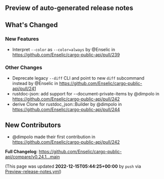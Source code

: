 ## Preview of auto-generated release notes
<!-- Release notes generated using configuration in .github/release.yml at main -->

## What's Changed
### New Features
* Interpret `--color` as `--color=always` by @Enselic in https://github.com/Enselic/cargo-public-api/pull/239
### Other Changes
* Deprecate legacy `--diff` CLI and point to new `diff` subcommand instead by @Enselic in https://github.com/Enselic/cargo-public-api/pull/241
* rustdoc-json: add support for --document-private-items by @dimpolo in https://github.com/Enselic/cargo-public-api/pull/242
* derive Clone for rustdoc_json::Builder by @dimpolo in https://github.com/Enselic/cargo-public-api/pull/244

## New Contributors
* @dimpolo made their first contribution in https://github.com/Enselic/cargo-public-api/pull/242

**Full Changelog**: https://github.com/Enselic/cargo-public-api/compare/v0.24.1...main


(This page was updated **2022-12-15T05:44:25+00:00** by `push` via [Preview-release-notes.yml](https://github.com/Enselic/cargo-public-api/actions/runs/3701444379))
